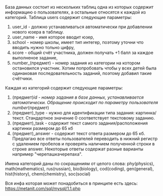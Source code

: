 База данных состоит из нескольких таблиц одна из которых содержит информацию о пользователях, а остальные относятся к каждой из категорий.
Таблица users содержит следующие параметры:
1. user_id - должно устанавливаться автоматически при добавлении нового юзера в таблицу.
2. user_name - имя которое вводит юзер,
3. school - номер школы, имеет тип интегер, поэтому уточни что вводить нужно тольно цифру,
4. score - общий счёт участника, должен получать +1 балл за каждое выполненое задание,
5. number_(предмет) - номер задания из категории на котором остановился участник. Хотим попробовать чтобы у всех детей была одинаковая 
последовательность заданий, поэтому добавил такие счётчики.

Каждая из категорий содержит следующие параметры:
1. (предмет)_id - номер задания в базе данных, устанавливается автоматически. Обращение происходит по параметру пользователя number_(предмет)
2. (предмет)_type - нужно для идентификации типа задания: картинка/текст. Стандартное значение 0 соответствует текстовому заданию.
3. (предмет)_task - содержит текст самого задания/расположения картинки размером до 65 кб
4. (предмет)_answer - содержит текст ответа размером до 65 кб. Предлагаю все ответы пользователей переводить в нижний регистр с удалением 
пробелов и проверять наличием полученной строки в строке answer. Некоторые ответы содержат разные варианты например "черепашкачерепаха".

Имена категорий даны по сокращениям от целого слова:
phy(physics), math(mathematics), rus(russian), bio(biology), cod(coding), gen(general), hist(history), chem(chemistry), soc(social)

Вся инфа которая может понадобиться в принципе есть здесь: https://metanit.com/sql/mysql/1.1.php